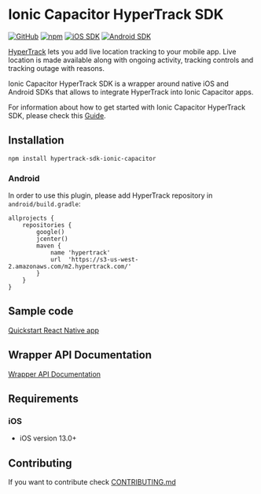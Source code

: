 # Ionic Capacitor HyperTrack SDK

[![GitHub](https://img.shields.io/github/license/hypertrack/sdk-ionic-capacitor.svg?color=orange)](./LICENSE)
[![npm](https://img.shields.io/npm/v/hypertrack-sdk-ionic-capacitor.svg)](https://www.npmjs.com/package/hypertrack-sdk-ionic-capacitor)
[![iOS SDK](https://img.shields.io/badge/iOS%20SDK-5.2.0-brightgreen.svg)](https://github.com/hypertrack/sdk-ios)
[![Android SDK](https://img.shields.io/badge/Android%20SDK-7.2.0-brightgreen.svg)](https://github.com/hypertrack/sdk-android)

[HyperTrack](https://www.hypertrack.com) lets you add live location tracking to your mobile app. Live location is made available along with ongoing activity, tracking controls and tracking outage with reasons.

Ionic Capacitor HyperTrack SDK is a wrapper around native iOS and Android SDKs that allows to integrate HyperTrack into Ionic Capacitor apps.

For information about how to get started with Ionic Capacitor HyperTrack SDK, please check this [Guide](https://www.hypertrack.com/docs/install-sdk-ionic-capacitor).

## Installation

`npm install hypertrack-sdk-ionic-capacitor`

### Android

In order to use this plugin, please add HyperTrack repository in `android/build.gradle`:

```
allprojects {
    repositories {
        google()
        jcenter()
        maven {
            name 'hypertrack'
            url  'https://s3-us-west-2.amazonaws.com/m2.hypertrack.com/'
        }
    }
}
```

## Sample code

[Quickstart React Native app](https://github.com/hypertrack/quickstart-ionic-capacitor)

## Wrapper API Documentation

[Wrapper API Documentation](https://hypertrack.github.io/sdk-ionic-capacitor/)

## Requirements

### iOS

- iOS version 13.0+

## Contributing

If you want to contribute check [CONTRIBUTING.md](CONTRIBUTING.md)
